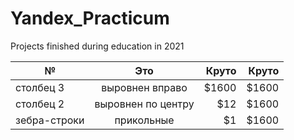 # Yandex_Practicum
Projects finished during education in 2021

| №             | Это                | Круто |  Круто |
| ------------- |:------------------:| ---:|  ----:|
| столбец 3     | выровнен вправо    | $1600 | $1600 |
| столбец 2     | выровнен по центру |   $12 | $1600 |
| зебра-строки  | прикольные         |    $1 | $1600 |
